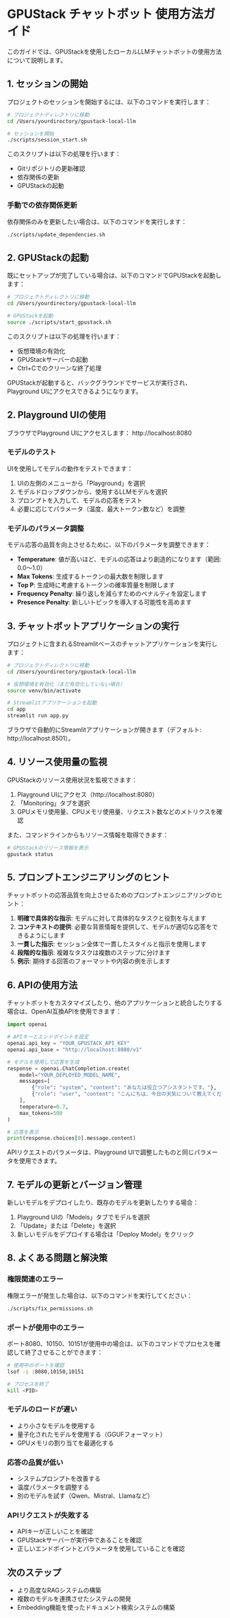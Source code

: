 # GPUStack チャットボット 使用方法ガイド

このガイドでは、GPUStackを使用したローカルLLMチャットボットの使用方法について説明します。

## 1. セッションの開始

プロジェクトのセッションを開始するには、以下のコマンドを実行します：

```bash
# プロジェクトディレクトリに移動
cd /Users/yourdirectory/gpustack-local-llm

# セッションを開始
./scripts/session_start.sh
```

このスクリプトは以下の処理を行います：
- Gitリポジトリの更新確認
- 依存関係の更新
- GPUStackの起動

### 手動での依存関係更新

依存関係のみを更新したい場合は、以下のコマンドを実行します：

```bash
./scripts/update_dependencies.sh
```

## 2. GPUStackの起動

既にセットアップが完了している場合は、以下のコマンドでGPUStackを起動します：

```bash
# プロジェクトディレクトリに移動
cd /Users/yourdirectory/gpustack-local-llm

# GPUStackを起動
source ./scripts/start_gpustack.sh
```

このスクリプトは以下の処理を行います：
- 仮想環境の有効化
- GPUStackサーバーの起動
- Ctrl+Cでのクリーンな終了処理

GPUStackが起動すると、バックグラウンドでサービスが実行され、Playground UIにアクセスできるようになります。

## 2. Playground UIの使用

ブラウザでPlayground UIにアクセスします：
http://localhost:8080

### モデルのテスト

UIを使用してモデルの動作をテストできます：

1. UIの左側のメニューから「Playground」を選択
2. モデルドロップダウンから、使用するLLMモデルを選択
3. プロンプトを入力して、モデルの応答をテスト
4. 必要に応じてパラメータ（温度、最大トークン数など）を調整

### モデルのパラメータ調整

モデル応答の品質を向上させるために、以下のパラメータを調整できます：

- **Temperature**: 値が高いほど、モデルの応答はより創造的になります（範囲: 0.0〜1.0）
- **Max Tokens**: 生成するトークンの最大数を制限します
- **Top P**: 生成時に考慮するトークンの確率質量を制限します
- **Frequency Penalty**: 繰り返しを減らすためのペナルティを設定します
- **Presence Penalty**: 新しいトピックを導入する可能性を高めます

## 3. チャットボットアプリケーションの実行

プロジェクトに含まれるStreamlitベースのチャットアプリケーションを実行します：

```bash
# プロジェクトディレクトリに移動
cd /Users/yourdirectory/gpustack-local-llm

# 仮想環境を有効化（まだ有効化していない場合）
source venv/bin/activate

# Streamlitアプリケーションを起動
cd app
streamlit run app.py
```

ブラウザで自動的にStreamlitアプリケーションが開きます（デフォルト: http://localhost:8501）。

## 4. リソース使用量の監視

GPUStackのリソース使用状況を監視できます：

1. Playground UIにアクセス（http://localhost:8080）
2. 「Monitoring」タブを選択
3. GPUメモリ使用量、CPUメモリ使用量、リクエスト数などのメトリクスを確認

また、コマンドラインからもリソース情報を取得できます：

```bash
# GPUStackのリソース情報を表示
gpustack status
```

## 5. プロンプトエンジニアリングのヒント

チャットボットの応答品質を向上させるためのプロンプトエンジニアリングのヒント：

1. **明確で具体的な指示**: モデルに対して具体的なタスクと役割を与えます
2. **コンテキストの提供**: 必要な背景情報を提供して、モデルが適切な応答をできるようにします
3. **一貫した指示**: セッション全体で一貫したスタイルと指示を使用します
4. **段階的な指示**: 複雑なタスクは複数のステップに分けます
5. **例示**: 期待する回答のフォーマットや内容の例を示します

## 6. APIの使用方法

チャットボットをカスタマイズしたり、他のアプリケーションと統合したりする場合は、OpenAI互換APIを使用できます：

```python
import openai

# APIキーとエンドポイントを設定
openai.api_key = "YOUR_GPUSTACK_API_KEY"
openai.api_base = "http://localhost:8080/v1"

# モデルを使用して応答を生成
response = openai.ChatCompletion.create(
    model="YOUR_DEPLOYED_MODEL_NAME",
    messages=[
        {"role": "system", "content": "あなたは役立つアシスタントです。"},
        {"role": "user", "content": "こんにちは、今日の天気について教えてください。"}
    ],
    temperature=0.7,
    max_tokens=500
)

# 応答を表示
print(response.choices[0].message.content)
```

APIリクエストのパラメータは、Playground UIで調整したものと同じパラメータを使用できます。

## 7. モデルの更新とバージョン管理

新しいモデルをデプロイしたり、既存のモデルを更新したりする場合：

1. Playground UIの「Models」タブでモデルを選択
2. 「Update」または「Delete」を選択
3. 新しいモデルをデプロイする場合は「Deploy Model」をクリック

## 8. よくある問題と解決策

### 権限関連のエラー

権限エラーが発生した場合は、以下のコマンドを実行してください：

```bash
./scripts/fix_permissions.sh
```

### ポートが使用中のエラー

ポート8080、10150、10151が使用中の場合は、以下のコマンドでプロセスを確認して終了させることができます：

```bash
# 使用中のポートを確認
lsof -i :8080,10150,10151

# プロセスを終了
kill <PID>
```

### モデルのロードが遅い

- より小さなモデルを使用する
- 量子化されたモデルを使用する（GGUFフォーマット）
- GPUメモリの割り当てを最適化する

### 応答の品質が低い

- システムプロンプトを改善する
- 温度パラメータを調整する
- 別のモデルを試す（Qwen、Mistral、Llamaなど）

### APIリクエストが失敗する

- APIキーが正しいことを確認
- GPUStackサーバーが実行中であることを確認
- 正しいエンドポイントとパラメータを使用していることを確認

## 次のステップ

- より高度なRAGシステムの構築
- 複数のモデルを連携させたシステムの開発
- Embedding機能を使ったドキュメント検索システムの構築
